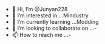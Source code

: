 - 👋 Hi, I’m @Junyan228
- 👀 I’m interested in ...Mindustry
- 🌱 I’m currently learning ...Modding
- 💞️ I’m looking to collaborate on ...-
- 📫 How to reach me ...-

<!---
Junyan228/Junyan228 is a ✨ special ✨ repository because its `README.md` (this file) appears on your GitHub profile.
You can click the Preview link to take a look at your changes.
--->
